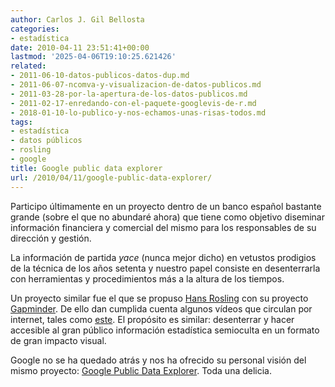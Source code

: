 ```yaml
---
author: Carlos J. Gil Bellosta
categories:
- estadística
date: 2010-04-11 23:51:41+00:00
lastmod: '2025-04-06T19:10:25.621426'
related:
- 2011-06-10-datos-publicos-datos-dup.md
- 2011-06-07-ncomva-y-visualizacion-de-datos-publicos.md
- 2011-03-28-por-la-apertura-de-los-datos-publicos.md
- 2011-02-17-enredando-con-el-paquete-googlevis-de-r.md
- 2018-01-10-lo-publico-y-nos-echamos-unas-risas-todos.md
tags:
- estadística
- datos públicos
- rosling
- google
title: Google public data explorer
url: /2010/04/11/google-public-data-explorer/
---
```


Participo últimamente en un proyecto dentro de un banco español bastante grande (sobre el que no abundaré ahora) que tiene como objetivo diseminar información financiera y comercial del mismo para los responsables de su dirección y gestión.

La información de partida _yace_ (nunca mejor dicho) en vetustos prodigios de la técnica de los años setenta y nuestro papel consiste en desenterrarla con herramientas y procedimientos más a la altura de los tiempos.

Un proyecto similar fue el que se propuso [Hans Rosling](http://en.wikipedia.org/wiki/Hans_Rosling) con su proyecto [Gapminder](http://www.gapminder.org/). De ello dan cumplida cuenta algunos vídeos que circulan por internet, tales como [este](http://www.ted.com/talks/hans_rosling_shows_the_best_stats_you_ve_ever_seen.html). El propósito es similar: desenterrar y hacer accesible al gran público información estadística semioculta en un formato de gran impacto visual.

Google no se ha quedado atrás y nos ha ofrecido su personal visión del mismo proyecto: [Google Public Data Explorer](http://www.google.com/publicdata/home). Toda una delicia.